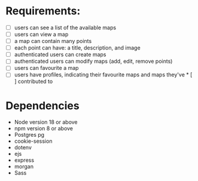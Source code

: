 # Requirements:
* [ ] users can see a list of the available maps
* [ ] users can view a map
* [ ] a map can contain many points
* [ ] each point can have: a title, description, and image
* [ ] authenticated users can create maps
* [ ] authenticated users can modify maps (add, edit, remove points)
* [ ] users can favourite a map
* [ ] users have profiles, indicating their favourite maps and maps they've  * [ ] contributed to

# Dependencies
- Node version 18 or above
- npm version 8 or above
- Postgres pg
- cookie-session
- dotenv
- ejs
- express
- morgan
- Sass

 